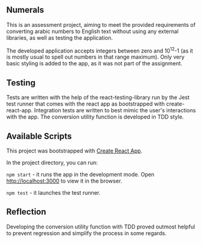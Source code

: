 
## Numerals

This is an assessment project, aiming to meet the provided requirements of converting arabic numbers to English text without using any external libraries, as well as testing the application. 

The developed application accepts integers between zero and 10<sup>12</sup>-1 (as it is mostly usual to spell out numbers in that range maximum). Only very basic styling is added to the app, as it was not part of the assignment. 

## Testing

Tests are written with the help of the react-testing-library run by the Jest test runner that comes with the react app as bootstrapped with create-react-app. Integration tests are written to best mimic the user's interactions with the app. The conversion utility function is developed in TDD style.

## Available Scripts

This project was bootstrapped with [Create React App](https://github.com/facebook/create-react-app).

In the project directory, you can run:

`npm start` - it runs the app in the development mode. Open [http://localhost:3000](http://localhost:3000) to view it in the browser.

`npm test` - it launches the test runner.

## Reflection

Developing the conversion utility function with TDD proved outmost helpful to prevent regression and simplify the process in some regards. 
